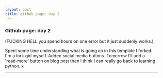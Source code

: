 ```yaml
---
layout: post
title: github page: day 2
---
```


### Github page: day 2

<div class="message">
  (FUCKING HELL you spend hours on one error but it just suddenly works.)
</div>

Spent some time understanding what is going on in this template I forked. I'm a fork girl myself.
Added social media buttons. 
Tomorrow I'll add a 'read-more' button on blog post then I think I can really go back to learning python.
x



-----
